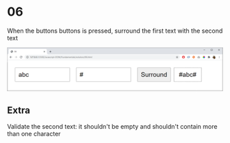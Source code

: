 # 06

When the buttons buttons is pressed, surround the first text with the second text

![](img/06.png)

## Extra

Validate the second text: it shouldn't be empty and shouldn't contain more than one character